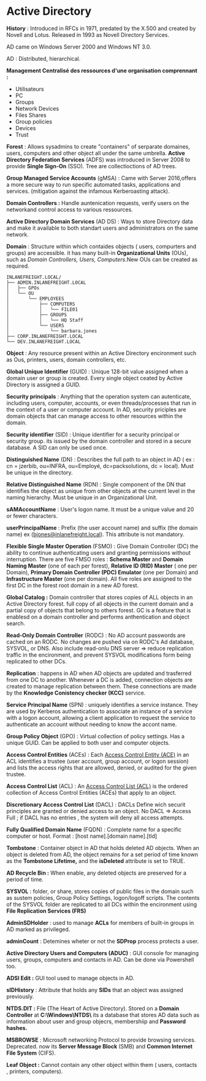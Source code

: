 # Active Directory

**History** :  Introduced  in RFCs in 1971, predated by the X.500 and created by Novell and Lotus. Released in 1993 as Novell Directory Services.

AD came on Windows Server 2000 and Windows NT 3.0.

AD : Distributed, hierarchical. &#x20;

**Management Centralisé des ressources d'une organisation  comprennant :**&#x20;

* Utilisateurs&#x20;
* PC
* Groups
* Network Devices&#x20;
* Files Shares&#x20;
* Group policies&#x20;
* Devices&#x20;
* Trust&#x20;

**Forest**  :  Allows sysadmins to create "containers" of serparate domaines, users, computers and other object all under the same umbrella. **Active Directory Federation Services** (ADFS) was introduced in Server 2008 to provide **Single Sign-On** (SSO). Tree are collectioctions of AD trees.

**Group Managed Service Accounts** (gMSA) :  Came with Server 2016,offers a more secure way to run specific automated tasks, applications and services. (mitigation against the infamous Kerberoasting attack).

**Domain Controllers :** Handle auntenication requests, verify users on the networkand control access to various ressources.

**Active Directory Domain Services** (AD DS) : Ways to store Directory data and make it available to both standart users and administrators on the same network.&#x20;

**Domain** : Structure within which contaides objects ( users, compurters and groups) are accessible. it has many built-in **Organizational Units** (OUs), such as _Domain Controllers, Users, Computers_.New OUs can be created as required.&#x20;

```shell-session
INLANEFREIGHT.LOCAL/
├── ADMIN.INLANEFREIGHT.LOCAL
│   ├── GPOs
│   └── OU
│       └── EMPLOYEES
│           ├── COMPUTERS
│           │   └── FILE01
│           ├── GROUPS
│           │   └── HQ Staff
│           └── USERS
│               └── barbara.jones
├── CORP.INLANEFREIGHT.LOCAL
└── DEV.INLANEFREIGHT.LOCAL
```

**Object** : Any resource present within an Active Directory encironment such as Ous, printers, users, domain controllers, etc.

**Global Unique Identifier** (GUID) :  Unique 128-bit value assigned when a domain user or group is created. Every single object ceated by Active Directory is assigned a GUID.&#x20;

**Security principals** :  Anything that the operation system can autenticate, including users, computer, accounts, or even threads/processes that run in the context of a user or computer account.  In AD, security priciples are domain objects that can manage access to other resources within the domain.&#x20;

**Security identifier** (SID) :  Unique identifier for a security principal or security group. its issued by the domain controller and stored in a secure database. A SID can only be used once.&#x20;

**Distinguished Name** (DN) :  Describes the full path to an object in AD ( ex : cn = jzerbib, ou=INFRA, ou=Employé, dc=packsolutions, dc = local). Must be unique in the directory.&#x20;

**Relative Distinguished Name** (RDN) :  Single component of the DN that identifies the object as unique from other objects at the current level in the naming hierarchy.  Must be unique in an Organizational  Unit.

**sAMAccountName** : User's logon name. It must be a unique value and 20 or fewer characters.&#x20;

**userPrincipalName** :  Prefix (the user account name) and suffix (the domain name)  ex (bjones@inlanefreight.local). This attribute is not mandatory.&#x20;

**Flexible Single Master Operation** (FSMO)  :  Give Domain Controller (DC) the ability to continue authenticating users and granting permissions without interruption. There are five FMSO roles :  **Schema Master** and **Domain Naming Master** (one of each per forest), **Relative ID (RID) Master** ( one per Domain), **Primary Domain Controller (PDC) Emulator**  (one per Domain) and **Infrastructure Master** (one per domain).   All five roles are assigned to the first DC in the forest root domain in a new AD forest.&#x20;

**Global Catalog  :**  Domain controller that stores copies of ALL objects in an Active Directory forest.   full copy of all objects in the current domain and a partial copy of objects that belong to others forest. GC is a feature that is enablesd on a domain controller and performs  anthentication and object search.&#x20;

**Read-Only Domain Controller** (RODC)  : No AD account passwords are cached on an RODC. No changes are pushed via on RODC's Ad database, SYSVOL, or DNS. Also include read-onlu DNS server => reduce replication traffic in the encironment, and prevent SYSVOL modifications form being replicated to other DCs.&#x20;

**Replication** :  happens in AD when AD objects are updated and trasferred from one DC to another. Whenever a DC is added, connection objects are created to manage replication between them. These connections are made by the **Knowledge Conistency checker (KCC)** service.&#x20;

**Service Principal Name** (SPN) :  uniquely identifies a service instance. They are used by Kerberos authentication to associate an instance of a service with a logon account, allowing a client application to request the service to authenticate an account without needing to know the accont name.&#x20;

**Group Policy Object** (GPO) : Virtual collection of policy settings. Has a unique GUID. Can be applied to both user and computer objects.

**Access Control Entities** (ACEs) : Each [Access Control Entity (ACE)](https://docs.microsoft.com/en-us/windows/win32/secauthz/access-control-entries) in an ACL identifies a trustee (user account, group account, or logon session) and lists the access rights that are allowed, denied, or audited for the given trustee.

**Access Control List** (ACL)  :  An [Access Control List (ACL)](https://docs.microsoft.com/en-us/windows/win32/secauthz/access-control-lists) is the ordered collection of Access Control Entities (ACEs) that apply to an object.

**Discretionary Access Control List** (DACL)  : DACLs Define wich securit principles are granted or denied access to an object.  No DACL => Access Full ;  if DACL has no entries , the system will deny all access attempts.

**Fully Qualified Domain Name** (FQDN) : Complete name for a specific computer or host. Format : \[host name].\[domain name].\[tld]

**Tombstone** :  Container object in AD that holds deleted AD objects. When  an object  is deleted from AD, the object remains for a set period of time known as the **Tombstone Lifetime,** and the **isDeleted** attribute is set to TRUE.&#x20;

**AD Recycle Bin :** When enable, any deleted objects are preserved for a period of time.&#x20;

**SYSVOL** : folder, or share, stores copies of public files in the domain such as sustem policies, Group Policy Settings, logon/logoff scripts.  The contents of the SYSVOL folder are replicated to all DCs within the encironment using **File Replication Services (FRS)**&#x20;

**AdminSDHolder** : used to manage **ACLs** for members of built-in groups in AD marked as privileged.&#x20;

**adminCount** : Detemines wheter or not the **SDProp** process protects a user.&#x20;

**Active Directory Users and Computers (ADUC)** : GUI console for managing users, groups, computers and contacts in AD. Can be done via Powershell too.&#x20;

**ADSI Edit :** GUI tool used to manage objects in AD.&#x20;

**sIDHistory** : Attribute that holds any **SIDs** that an object was assigned previously.&#x20;

**NTDS.DIT  :** File  (The Heart of Active Directory). Stored on a **Domain Controller** at  **C:\Windows\NTDS\\**  its a database that stores AD data such as information about user and group objecrs, membershiip and **Password hashes.**&#x20;

**MSBROWSE** :  Microsoft networking Protocol to provide browsing services.  Deprecated. now its **Server Message Block** (SMB) and  **Common Internet File System** (CIFS).&#x20;

**Leaf Object :**  Cannot contain any other object within them ( users, contacts , printers, computers).

